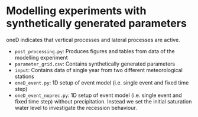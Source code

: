 # Modelling experiments with synthetically generated parameters
oneD indicates that vertical processes and lateral processes are active.

- `post_processing.py`: Produces figures and tables from data of the modelling experiment
- `parameter_grid.csv`: Contains synthetically generated parameters
- `input`: Contains data of single year from two different meteorological stations
- `oneD_event.py`: 1D setup of event model (i.e. single event and fixed time step)
- `oneD_event_noprec.py`: 1D setup of event model (i.e. single event and fixed time step) without precipitation. Instead we set the initial saturation water level to investigate the recession behaviour.

